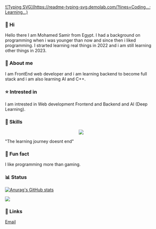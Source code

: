 
[![Typing SVG](https://readme-typing-svg.demolab.com/?lines=Coding...; Learning...)](https://git.io/typing-svg)


### 👋 Hi
Hello there I am Mohamed Samir from Egypt. I had a background on programming when i was younger than now and since then i liked programming. I strarted
learning real things in 2022 and i am still learning other things in 2023. 
### 📄 About me
I am FrontEnd web developer and i am learning backend to become full stack and i am also learning AI and C++. 
### ⭐ Intrested in
I am intrested in Web development Frontend and Backend and AI (Deep Learning).

### 📕 Skills
<p align="center">
  <a href="https://skillicons.dev">
    <img src="https://skillicons.dev/icons?i=html,css,js,react,figma,git,bash,py,sass,stackoverflow,vite,vercel,vim,vscode,md,linux,atom,github" />
  </a>
</p>

"The learning journey doesnt end"
### 🙂 Fun fact
I like programming more than gaming.

### 📊 Status
[![Anurag's GitHub stats](https://github-readme-stats.vercel.app/api?username=MohamedAlDeep&count_private=true&show_icons=true&theme=transparent)](https://github.com/anuraghazra/github-readme-stats)

<img src="https://github-readme-streak-stats.herokuapp.com/?user=MohamedAlDeep&show_icons=true&theme=transparent&include_all_commit=true&count_private=true"/> 

### 🔗 Links

<a href="apps.main@hotmail.com">Email</a>
